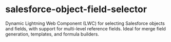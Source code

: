 # salesforce-object-field-selector
Dynamic Lightning Web Component (LWC) for selecting Salesforce objects and fields, with support for multi-level reference fields. Ideal for merge field generation, templates, and formula builders.
